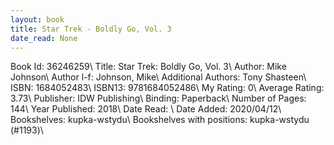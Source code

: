 ```yaml
---
layout: book
title: Star Trek - Boldly Go, Vol. 3
date_read: None
---
```


Book Id: 36246259\ 
Title: Star Trek: Boldly Go, Vol. 3\ 
Author: Mike Johnson\ 
Author l-f: Johnson, Mike\ 
Additional Authors: Tony Shasteen\ 
ISBN: 1684052483\ 
ISBN13: 9781684052486\ 
My Rating: 0\ 
Average Rating: 3.73\ 
Publisher: IDW Publishing\ 
Binding: Paperback\ 
Number of Pages: 144\ 
Year Published: 2018\ 
Date Read: \ 
Date Added: 2020/04/12\ 
Bookshelves: kupka-wstydu\ 
Bookshelves with positions: kupka-wstydu (#1193)\ 

